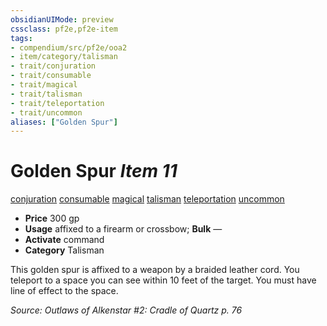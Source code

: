 ```yaml
---
obsidianUIMode: preview
cssclass: pf2e,pf2e-item
tags:
- compendium/src/pf2e/ooa2
- item/category/talisman
- trait/conjuration
- trait/consumable
- trait/magical
- trait/talisman
- trait/teleportation
- trait/uncommon
aliases: ["Golden Spur"]
---
```

# Golden Spur *Item 11*  
[conjuration](../../../rules/traits/conjuration.md)  [consumable](../../../rules/traits/consumable.md)  [magical](../../../rules/traits/magical.md)  [talisman](../../../rules/traits/talisman.md)  [teleportation](../../../rules/traits/teleportation.md)  [uncommon](../../../rules/traits/uncommon.md)  

- **Price** 300 gp
- **Usage** affixed to a firearm or crossbow; **Bulk** —
- **Activate** command
- **Category** Talisman

This golden spur is affixed to a weapon by a braided leather cord. You teleport to a space you can see within 10 feet of the target. You must have line of effect to the space.

*Source: Outlaws of Alkenstar #2: Cradle of Quartz p. 76*